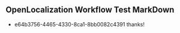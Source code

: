 ## OpenLocalization Workflow Test MarkDown
* e64b3756-4465-4330-8ca1-8bb0082c4391 thanks!

<!--HONumber=Jul16_HO2-->


